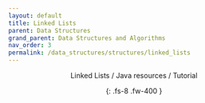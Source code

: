 ```yaml
---
layout: default
title: Linked Lists
parent: Data Structures
grand_parent: Data Structures and Algorithms
nav_order: 3
permalink: /data_structures/structures/linked_lists
---
```

<div align="center" markdown="1">
Linked Lists / Java resources / Tutorial

{: .fs-8 .fw-400 }
</div>